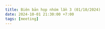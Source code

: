 ```yaml
---
title: Biên bản họp nhóm lần 3 (01/10/2024)
date: 2024-10-01 21:30:00 +7:00
tags: [meeting]
---
```


<object data="./BienBanHopNhom_L4.pdf" width="1000" height="1000" type="application/pdf"></object>